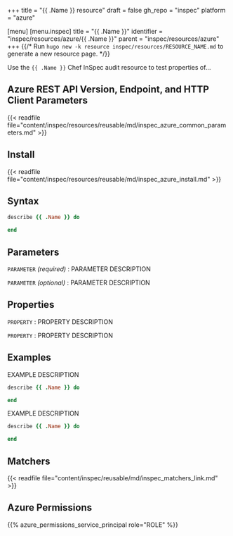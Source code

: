 +++
title = "{{ .Name }} resource"
draft = false
gh_repo = "inspec"
platform = "azure"

[menu]
  [menu.inspec]
    title = "{{ .Name }}"
    identifier = "inspec/resources/azure/{{ .Name }}"
    parent = "inspec/resources/azure"
+++
{{/* Run `hugo new -k resource inspec/resources/RESOURCE_NAME.md` to generate a new resource page. */}}

Use the `{{ .Name }}` Chef InSpec audit resource to test properties of...

## Azure REST API Version, Endpoint, and HTTP Client Parameters

{{< readfile file="content/inspec/resources/reusable/md/inspec_azure_common_parameters.md" >}}

## Install

{{< readfile file="content/inspec/resources/reusable/md/inspec_azure_install.md" >}}

## Syntax

```ruby
describe {{ .Name }} do

end
```

## Parameters

`PARAMETER` _(required)_
: PARAMETER DESCRIPTION

`PARAMETER` _(optional)_
: PARAMETER DESCRIPTION

## Properties

`PROPERTY`
: PROPERTY DESCRIPTION

`PROPERTY`
: PROPERTY DESCRIPTION

## Examples

EXAMPLE DESCRIPTION

```ruby
describe {{ .Name }} do

end
```

EXAMPLE DESCRIPTION

```ruby
describe {{ .Name }} do

end
```

## Matchers

{{< readfile file="content/inspec/reusable/md/inspec_matchers_link.md" >}}

## Azure Permissions

{{% azure_permissions_service_principal role="ROLE" %}}
